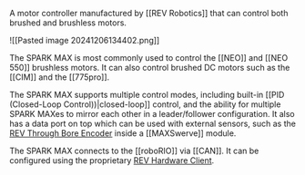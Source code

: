 A motor controller manufactured by [[REV Robotics]] that can control both brushed and brushless motors.

![[Pasted image 20241206134402.png]]

The SPARK MAX is most commonly used to control the [[NEO]] and [[NEO 550]] brushless motors. It can also control brushed DC motors such as the [[CIM]] and the [[775pro]].

The SPARK MAX supports multiple control modes, including built-in [[PID (Closed-Loop Control))|closed-loop]] control, and the ability for multiple SPARK MAXes to mirror each other in a leader/follower configuration. It also has a data port on top which can be used with external sensors, such as the [REV Through Bore Encoder](https://www.revrobotics.com/rev-11-1271/) inside a [[MAXSwerve]] module.

The SPARK MAX connects to the [[roboRIO]] via [[CAN]]. It can be configured using the proprietary [REV Hardware Client](https://docs.revrobotics.com/rev-hardware-client).